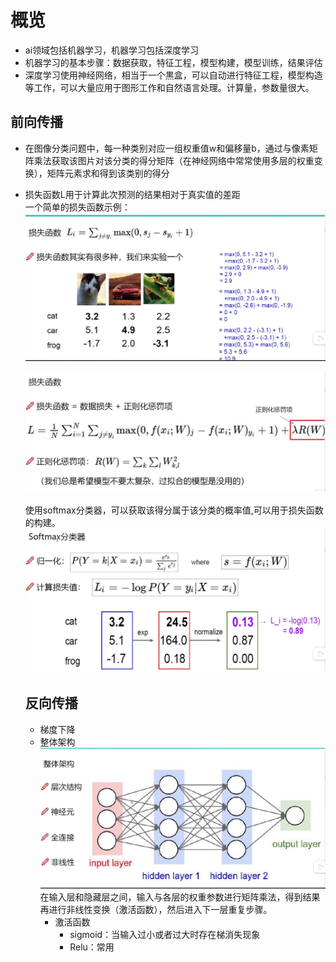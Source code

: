 # 概览
* ai领域包括机器学习，机器学习包括深度学习
* 机器学习的基本步骤：数据获取，特征工程，模型构建，模型训练，结果评估
* 深度学习使用神经网络，相当于一个黒盒，可以自动进行特征工程，模型构造等工作，可以大量应用于图形工作和自然语言处理。计算量，参数量很大。
## 前向传播
* 在图像分类问题中，每一种类别对应一组权重值w和偏移量b，通过与像素矩阵乘法获取该图片对该分类的得分矩阵（在神经网络中常常使用多层的权重变换），矩阵元素求和得到该类别的得分
* 损失函数L用于计算此次预测的结果相对于真实值的差距  
  一个简单的损失函数示例：
  ![简单损失函数](简单损失函数.png)

  ![损失函数](损失函数.png)

  使用softmax分类器，可以获取该得分属于该分类的概率值,可以用于损失函数的构建。
  ![softmax](softmax分类器.png)

  ## 反向传播
  * 梯度下降
  * 整体架构 
  ![整体架构](整体架构.png)
  在输入层和隐藏层之间，输入与各层的权重参数进行矩阵乘法，得到结果再进行非线性变换（激活函数），然后进入下一层重复步骤。
    * 激活函数  
       * sigmoid：当输入过小或者过大时存在梯消失现象  
       * Relu：常用